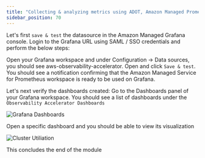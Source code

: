 ```yaml
---
title: "Collecting & analyzing metrics using ADOT, Amazon Managed Prometheus & Amazon Managed Grafana"
sidebar_position: 70
---
```


Let's first `save & test` the datasource in the Amazon Managed Grafana console. Login to the Grafana URL using SAML / SSO credentials and perform the below steps:

Open your Grafana workspace and under Configuration -> Data sources, you should see aws-observability-accelerator. Open and click `Save & test`. You should see a notification confirming that the Amazon Managed Service for Prometheus workspace is ready to be used on Grafana.

Let's next verify the dashboards created:
Go to the Dashboards panel of your Grafana workspace. You should see a list of dashboards under the `Observability Accelerator Dashboards`

![Grafana Dashboards](https://github.com/saaish/eks-workshopv2/blob/main/images/190000716-29e16698-7c90-49d6-8c37-79ca1790e2cc.png)

Open a specific dashboard and you should be able to view its visualization

![Cluster Utiliation](https://github.com/saaish/eks-workshopv2/blob/main/images/187515925-67864dd1-2b35-4be0-a15e-1e36805e8b29.png)

This concludes the end of the module